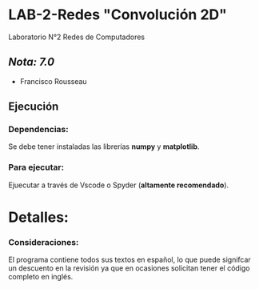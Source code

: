 # LAB-2-Redes "Convolución 2D"
Laboratorio N°2 Redes de Computadores 
  
## *Nota: 7.0*  
  
* Francisco Rousseau  



## Ejecución  

### Dependencias:
 
 Se debe tener instaladas las librerías **numpy** y **matplotlib**.

### Para ejecutar:  
Ejuecutar a través de Vscode o Spyder (**altamente recomendado**).

# **Detalles:** 

### Consideraciones:
El programa contiene todos sus textos en español, lo que puede signifcar un descuento en la revisión ya que en ocasiones solicitan tener el código completo en inglés.
